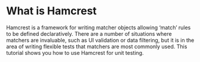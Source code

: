 # What is Hamcrest

Hamcrest is a framework for writing matcher objects allowing ‘match’ rules to be defined declaratively. There are a number of situations where matchers are invaluable, 
such as UI validation or data filtering, but it is in the area of writing flexible tests that matchers are most commonly used.  This tutorial shows you how to use Hamcrest 
for unit testing.
